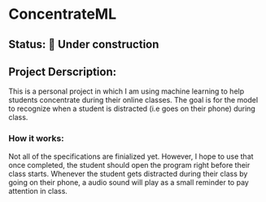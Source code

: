 # ConcentrateML
## Status: :construction: Under construction
## Project Derscription:
This is a personal project in which I am using machine learning to help students concentrate during their online classes. The goal is for the model to recognize when a student is distracted (i.e goes on their phone) during class. 

### How it works:
Not all of the specifications are finialized yet. However, I hope to use that once completed, the student should open the program right before their class starts. Whenever the student gets distracted during their class by going on their phone, a audio sound will play as a small reminder to pay attention in class.

